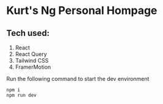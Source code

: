 # Kurt's Ng Personal Hompage
## Tech used:
1. React
2. React Query
3. Tailwind CSS
4. FramerMotion
   
Run the following command to start the dev environment
```
npm i
npm run dev
```
